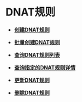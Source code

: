 # DNAT规则<a name="nat_apiv2_0016"></a>

-   **[创建DNAT规则](创建DNAT规则_v2.md)**  

-   **[批量创建DNAT规则](批量创建DNAT规则_v2.md)**  

-   **[查询DNAT规则列表](查询DNAT规则列表_v2.md)**  

-   **[查询指定的DNAT规则详情](查询指定的DNAT规则详情_v2.md)**  

-   **[更新DNAT规则](更新DNAT规则_v2.md)**  

-   **[删除DNAT规则](删除DNAT规则_v2.md)**  


